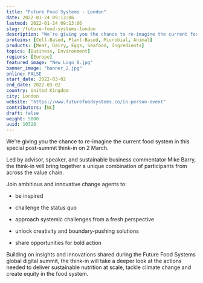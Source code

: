 ```yaml
---
title: "Future Food Systems - London"
date: 2022-01-24 09:13:06
lastmod: 2022-01-24 09:13:06
slug: /future-food-systems-london
description: "We’re giving you the chance to re-imagine the current food system in this special post-summit think-in on 2 March.Led by advisor, speaker, and sustainable business commentator Mike Barry, the think-in will bring together a unique combination of participants from across the value chain.Join ambitious and innovative change agents to:be inspiredchallenge the status quoapproach systemic challenges from a fresh perspectiveunlock creativity and boundary-pushing solutions"
proteins: [Cell-Based, Plant-Based, Microbial, Animal]
products: [Meat, Dairy, Eggs, Seafood, Ingredients]
topics: [Business, Environment]
regions: [Europe]
featured_image: "New Logo_0.jpg"
banner_image: "banner_2.jpg"
online: FALSE
start_date: 2022-03-02
end_date: 2022-03-02
country: United Kingdom
city: London
website: "https://www.futurefoodsystems.co/in-person-event"
contributors: [NL]
draft: false
weight: 5000
uuid: 10328
---
```

<p>We’re giving you the chance to re-imagine the current food system in this special post-summit think-in on 2 March.</p>
<p>Led by advisor, speaker, and sustainable business commentator Mike Barry, the think-in will bring together a unique combination of participants from across the value chain.</p>
<p>Join ambitious and innovative change agents to:</p>
<ul>
<li>
<p>be inspired</p>
</li>
<li>
<p>challenge the status quo</p>
</li>
<li>
<p>approach systemic challenges from a fresh perspective</p>
</li>
<li>
<p>unlock creativity and boundary-pushing solutions</p>
</li>
<li>
<p>share opportunities for bold action</p>
</li>
</ul>
<p>Building on insights and innovations shared during the Future Food Systems global digital summit, the think-in will take a deeper look at the actions needed to deliver sustainable nutrition at scale, tackle climate change and create equity in the food system.</p>
